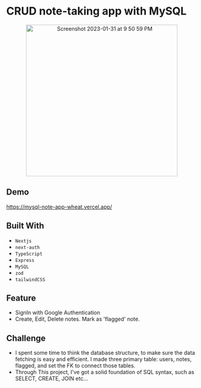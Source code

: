 # CRUD note-taking app with MySQL

<p style="text-align: center">
<img width="400" alt="Screenshot 2023-01-31 at 9 50 59 PM" src="https://github.com/jun-tsuno/mysql_note_app/assets/110567844/ce9a4e9d-df75-46f0-aa38-d9de41df5088">
</p>

## Demo

https://mysql-note-app-wheat.vercel.app/

## Built With

- `Nextjs`
- `next-auth`
- `TypeScript`
- `Express`
- `MySQL`
- `zod`
- `tailwindCSS`

## Feature

- SignIn with Google Authentication
- Create, Edit, Delete notes. Mark as 'flagged' note.

## Challenge

- I spent some time to think the database structure, to make sure the data fetching is easy and efficient. I made three primary table: users, notes, flagged, and set the FK to connect those tables.
- Through This project, I've got a solid foundation of SQL syntax, such as SELECT, CREATE, JOIN etc...

